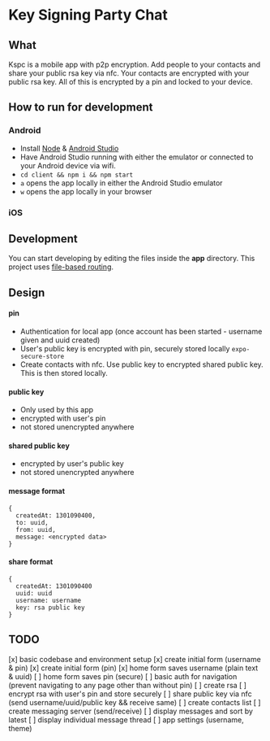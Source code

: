 # Key Signing Party Chat

## What
Kspc is a mobile app with p2p encryption.
Add people to your contacts and share your public rsa key via nfc. Your contacts are encrypted with your public rsa key. All of this is encrypted by a pin and locked to your device.

## How to run for development   
### Android
- Install [Node](https://nodejs.org/en/download/package-manager) & [Android Studio](https://developer.android.com/studio)
- Have Android Studio running with either the emulator or connected to your Android device via wifi.
- `cd client && npm i && npm start`
- `a` opens the app locally in either the Android Studio emulator
- `w` opens the app locally in your browser

### iOS


## Development
You can start developing by editing the files inside the **app** directory. This project uses [file-based routing](https://docs.expo.dev/router/introduction).

## Design
#### pin
- Authentication for local app (once account has been started - username given and uuid created)
- User's public key is encrypted with pin, securely stored locally `expo-secure-store`
- Create contacts with nfc. Use public key to encrypted shared public key. This is then stored locally.

#### public key
- Only used by this app
- encrypted with user's pin
- not stored unencrypted anywhere

#### shared public key
- encrypted by user's public key
- not stored unencrypted anywhere

#### message format
```
{
  createdAt: 1301090400,
  to: uuid,
  from: uuid,
  message: <encrypted data>
}
```

#### share format
```
{
  createdAt: 1301090400
  uuid: uuid
  username: username
  key: rsa public key
}
```

## TODO
[x] basic codebase and environment setup
[x] create initial form (username & pin)
[x] create initial form (pin)
[x] home form saves username (plain text & uuid)
[ ] home form saves pin (secure)
[ ] basic auth for navigation (prevent navigating to any page other than without pin)
[ ] create rsa
[ ] encrypt rsa with user's pin and store securely
[ ] share public key via nfc (send username/uuid/public key && receive same)
[ ] create contacts list
[ ] create messaging server (send/receive)
[ ] display messages and sort by latest
[ ] display individual message thread
[ ] app settings (username, theme)